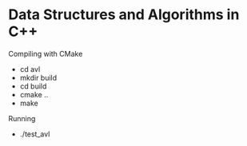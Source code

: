 <!--- #eda_cpp --->
# Data Structures and Algorithms in C++

Compiling with CMake 
- cd avl
- mkdir build
- cd build
- cmake ..
- make

Running
- ./test_avl

